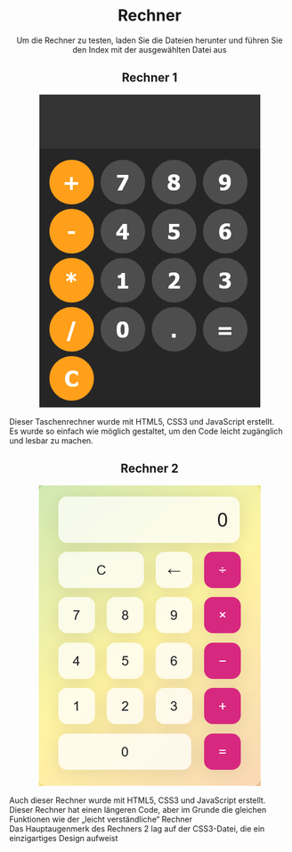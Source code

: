 <div align="center">
    <h1> Rechner </h1>
</div>
<p align='center'>
Um die Rechner zu testen, laden Sie die Dateien herunter und führen Sie den Index mit der ausgewählten Datei aus
</p>
<div align="center">
    <h2> Rechner 1 </h2>
</div>
<p align="center">
  <img src="..\assets\calc1.png" alt="Calculator 1">
</p>

Dieser Taschenrechner wurde mit HTML5, CSS3 und JavaScript erstellt. <br />
Es wurde so einfach wie möglich gestaltet, um den Code leicht zugänglich und lesbar zu machen. <br />

<div align="center">
    <h2> Rechner 2 </h2>
</div>
<p align="center">
  <img src="..\assets\calc2.png" alt="Calculator 1">
</p>

Auch dieser Rechner wurde mit HTML5, CSS3 und JavaScript erstellt. <br />
Dieser Rechner hat einen längeren Code, aber im Grunde die gleichen Funktionen wie der „leicht verständliche“ Rechner <br />
Das Hauptaugenmerk des Rechners 2 lag auf der CSS3-Datei, die ein einzigartiges Design aufweist
